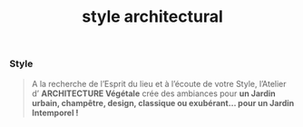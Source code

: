 ﻿---
title: "style architectural"
weight: 3
featured: true
offset: ""
image: "bg-image--bloc-4"
---

### Style

>  A la recherche de l’Esprit du lieu et à l’écoute de votre Style,  l’Atelier d’ **ARCHITECTURE Végétale** crée des ambiances pour **un Jardin urbain, champêtre, design, classique ou exubérant...  pour un Jardin Intemporel !**



